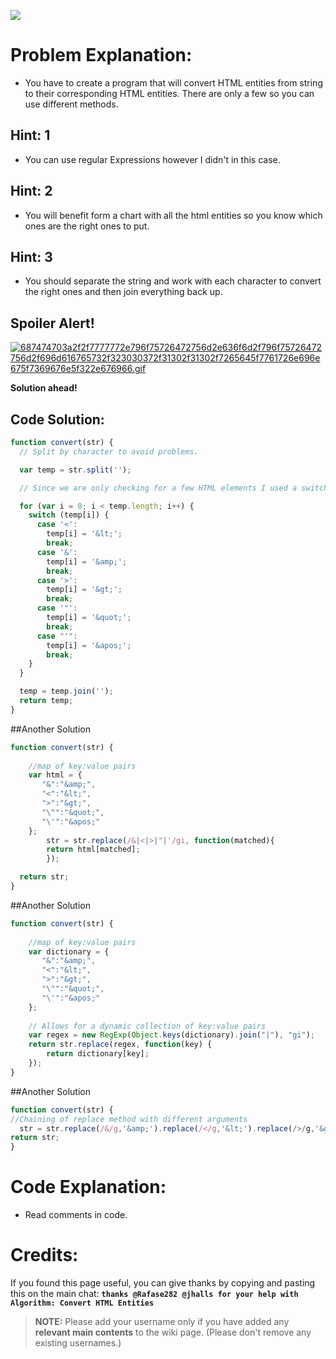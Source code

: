![](http://i.imgur.com/g7sWL1I.jpg)

# Problem Explanation:
- You have to create a program that will convert HTML entities from string to their corresponding HTML entities. There are only a few so you can use different methods.

## Hint: 1
- You can use regular Expressions however I didn't in this case.

## Hint: 2
- You will benefit form a chart with all the html entities so you know which ones are the right ones to put.

## Hint: 3
- You should separate the string and work with each character to convert the right ones and then join everything back up.

## Spoiler Alert!
[![687474703a2f2f7777772e796f75726472756d2e636f6d2f796f75726472756d2f696d616765732f323030372f31302f31302f7265645f7761726e696e675f7369676e5f322e676966.gif](https://files.gitter.im/FreeCodeCamp/Wiki/nlOm/thumb/687474703a2f2f7777772e796f75726472756d2e636f6d2f796f75726472756d2f696d616765732f323030372f31302f31302f7265645f7761726e696e675f7369676e5f322e676966.gif)](https://files.gitter.im/FreeCodeCamp/Wiki/nlOm/687474703a2f2f7777772e796f75726472756d2e636f6d2f796f75726472756d2f696d616765732f323030372f31302f31302f7265645f7761726e696e675f7369676e5f322e676966.gif)

**Solution ahead!**

## Code Solution:

```js
function convert(str) {
  // Split by character to avoid problems.

  var temp = str.split('');

  // Since we are only checking for a few HTML elements I used a switch

  for (var i = 0; i < temp.length; i++) {
    switch (temp[i]) {
      case '<':
        temp[i] = '&lt;';
        break;
      case '&':
        temp[i] = '&amp;';
        break;
      case '>':
        temp[i] = '&gt;';
        break;
      case '"':
        temp[i] = '&quot;';
        break;
      case "'":
        temp[i] = '&apos;';
        break;
    }
  }

  temp = temp.join('');
  return temp;
}
```

##Another Solution
```js
function convert(str) {
    
    //map of key:value pairs
    var html = {
       "&":"&amp;",
       "<":"&lt;",
       ">":"&gt;",
       "\"":"&quot;",
       "\'":"&apos;"
    };
        str = str.replace(/&|<|>|"|'/gi, function(matched){
        return html[matched];
        });

  return str;
}
```

##Another Solution
```js
function convert(str) {
    
    //map of key:value pairs
    var dictionary = {
       "&":"&amp;",
       "<":"&lt;",
       ">":"&gt;",
       "\"":"&quot;",
       "\'":"&apos;"
    };
 
    // Allows for a dynamic collection of key:value pairs
    var regex = new RegExp(Object.keys(dictionary).join("|"), "gi");
    return str.replace(regex, function(key) {
        return dictionary[key];
    });
}
```

##Another Solution
```js
function convert(str) {
//Chaining of replace method with different arguments
  str = str.replace(/&/g,'&amp;').replace(/</g,'&lt;').replace(/>/g,'&gt;').replace(/"/g,'&quot;').replace(/'/g,'&apos;');
return str;
}
```
# Code Explanation:
- Read comments in code.

# Credits:
If you found this page useful, you can give thanks by copying and pasting this on the main chat:  **`thanks @Rafase282 @jhalls for your help with Algorithm: Convert HTML Entities`**

> **NOTE:** Please add your username only if you have added any **relevant main contents** to the wiki page. (Please don't remove any existing usernames.)
